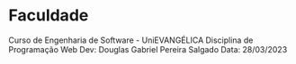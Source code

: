 # Faculdade
Curso de Engenharia de Software - UniEVANGÉLICA 
Disciplina de Programação Web 
Dev: Douglas Gabriel Pereira Salgado
Data: 28/03/2023
